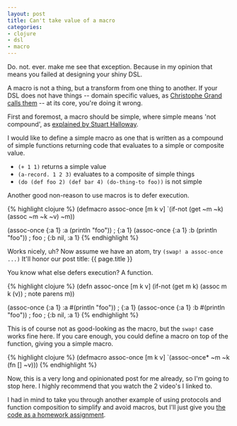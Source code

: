 ```yaml
---
layout: post
title: Can't take value of a macro
categories:
- clojure
- dsl
- macro
---
```


Do. not. ever. make me see that exception. Because in my opinion that means you failed at designing your shiny DSL.

A macro is not a thing, but a transform from one thing to another. If your DSL does not have things -- domain specific values, as [Christophe Grand calls them][1] -- at its core, you're doing it wrong.

First and foremost, a macro should be simple, where simple means 'not compound', as [explained by Stuart Halloway][2].

I would like to define a simple macro as one that is written as a compound of simple functions returning code that evaluates to a simple or composite value.

 * `(+ 1 1)` returns a simple value
 * `(a-record. 1 2 3)` evaluates to a composite of simple things
 * `(do (def foo 2) (def bar 4) (do-thing-to foo))` is not simple

Another good non-reason to use macros is to defer execution.

{% highlight clojure %}
(defmacro assoc-once [m k v]
  `(if-not (get ~m ~k)
     (assoc ~m ~k ~v)
     ~m))

(assoc-once {:a 1} :a (println "foo"))
; {:a 1}
(assoc-once {:a 1} :b (println "foo"))
; foo
; {:b nil, :a 1}
{% endhighlight %}

Works nicely, uh? Now assume we have an atom, try `(swap! a assoc-once ...)` It'll honor our post title: {{ page.title }}

You know what else defers execution? A function.

{% highlight clojure %}
(defn assoc-once [m k v]
  (if-not (get m k)
    (assoc m k (v)) ; note parens
    m))

(assoc-once {:a 1} :a #(println "foo"))
; {:a 1}
(assoc-once {:a 1} :b #(println "foo"))
; foo
; {:b nil, :a 1}
{% endhighlight %}

This is of course not as good-looking as the macro, but the `swap!` case works fine here. If you care enough, you could define a macro on top of the function, giving you a simple macro.

{% highlight clojure %}
(defmacro assoc-once [m k v]
  `(assoc-once* ~m ~k (fn [] ~v)))
{% endhighlight %}

Now, this is a very long and opinionated post for me already, so I'm going to stop here. I highly recommend that you watch the 2 video's I linked to.

I had in mind to take you through another example of using protocols and function composition to simplify and avoid macros, but I'll just give you [the code as a homework assignment][3].

[1]: http://blip.tv/clojure/christophe-grand-not-dsl-macros-4540700
[2]: http://blip.tv/clojure/stuart-halloway-simplicity-ain-t-easy-4842694
[3]: http://dev.clojure.org/jira/secure/attachment/10246/0001-rel-defrel-extend-rel.patch

